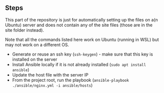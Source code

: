 ## Steps

This part of the repository is just for automatically setting up the files on a(n Ubuntu) server and does not contain any of the site files (those are in the site folder instead).

Note that all the commands listed here work on Ubuntu (running in WSL) but may not work on a different OS.

- Generate or reuse an ssh key (`ssh-keygen`) - make sure that this key is installed on the server
- Install Ansible locally if it is not already installed (`sudo apt install ansible`)
- Update the host file with the server IP
- From the project root, run the playbook (`ansible-playbook ./ansible/nginx.yml -i ansible/hosts`)